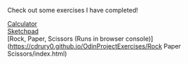 Check out some exercises I have completed!

[Calculator](https://cdrury0.github.io/OdinProjectExercises/Calculator/index.html)  
[Sketchpad](https://cdrury0.github.io/OdinProjectExercises/Sketchpad/index.html)  
[Rock, Paper, Scissors (Runs in browser console)](https://cdrury0.github.io/OdinProjectExercises/Rock Paper Scissors/index.html)  
